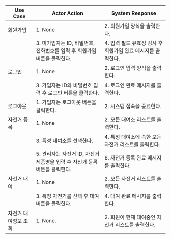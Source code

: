 | Use Case | Actor Action | System Response |
| --- | --- | --- |
| 회원가입 | 1. None | 2. 회원가입 양식을 출력한다. |
|  | 3. 미가입자는 ID, 비밀번호, 전화번호를 입력 후 회원가입 버튼을 클릭한다. | 4. 입력 필드 유효성 검사 후 회원가입 완료 메시지를 출력한다. |
| 로그인 | 1. None | 2. 로그인 입력 양식을 출력한다. |
|  | 3. 가입자는 ID와 비밀번호 입력 후 로그인 버튼을 클릭한다. | 4. 로그인 완료 메시지를 출력한다. |
| 로그아웃 | 1. 가입자는 로그아웃 버튼을 클릭한다. | 2. 시스템 접속을 종료한다. |
| 자전거 등록 | 1. None | 2. 모든 대여소 리스트를 출력한다. |
|  | 3. 특정 대여소를 선택한다. | 4. 특정 대여소에 속한 모든 자전거 리스트를 출력한다. |
|  | 5. 관리자는 자전거 ID, 자전거 제품명을 입력 후 자전거 등록 버튼을 클릭한다. | 6. 자전거 등록 완료 메시지를 출력한다. |
| 자전거 대여 | 1. None | 2. 모든 자전거 리스트를 출력한다. |
|  | 3. 특정 자전거를 선택 후 대여 버튼을 클릭한다. | 4. 대여 완료 메시지를 출력한다. |
| 자전거 대여정보 조회 | 1. None. | 2. 회원이 현재 대여중인 자전거 리스트를 출력한다. |